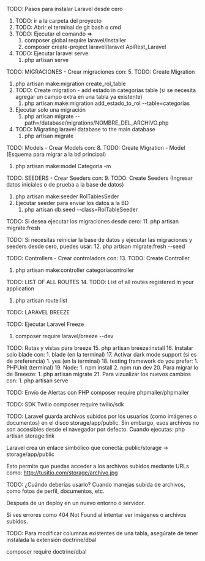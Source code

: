 TODO: Pasos para instalar Laravel desde cero

1. TODO: ir a la carpeta del proyecto
2. TODO: Abrir el terminal de git bash o cmd
3. TODO: Ejecutar el comando => 
   1. composer global require laravel/installer
   2. composer create-project laravel/laravel ApiRest_Laravel
4. TODO: Ejecutar laravel serve:
   1. php artisan serve

TODO: MIGRACIONES - Crear migraciones con:
5. TODO: Create Migration
   1. php artisan make:migration create_rol_table
6. TODO: Create migration - add estado in categorias table (si se necesita agregar un campo extra en una tabla ya existente)
   1. php artisan make:migration add_estado_to_rol --table=categorias
7. Ejecutar solo una migración
   1. php artisan migrate --path=/database/migrations/NOMBRE_DEL_ARCHIVO.php
8. TODO: Migrating laravel database to the main database
   1. php artisan migrate
   
TODO: Models - Crear Models con:
8. TODO: Create Migration - Model (Esquema para migrar a la bd principal)
   1. php artisan make:model Categoria -m

TODO: SEEDERS - Crear Seeders con:
9. TODO: Create Seeders (Ingresar datos iniciales o de prueba a la base de datos)
   1. php artisan make:seeder RolTablesSeder
10. Ejecutar seeder para enviar los datos a la BD
    1.  php artisan db:seed --class=RolTableSeeder 
    
TODO: Si desea ejecutar los migraciones desde cero:
11. php artisan migrate:fresh
    
TODO: Si necesitas reiniciar la base de datos y ejecutar las migraciones y seeders desde cero, puedes usar:
12.  php artisan migrate:fresh --seed

TODO: Controllers - Crear controladors con:
13.   TODO: Create Controller
   1. php artisan make:controller categoriacontroller

TODO: LIST OF ALL ROUTES
14.  TODO: List of all routes registered in your application
   1. php artisan route:list



TODO: LARAVEL BREEZE

TODO: Ejecutar Laravel Freeze
1.  composer require laravel/breeze --dev

TODO: Rutas y vistas para breeze
15. php artisan breeze:install
16. Instalar solo blade con: 
    1.  blade (en la terminal)
17. Activar dark mode support (si es de preferencia)
    1. yes (en la terminal)
18. testing framework do you prefer:
    1.  PHPUnit (terminal)
19. Node:
    1.  npm install
    2.  npm run dev
20. Para migrar lo de Breeeze:
    1.  php artisan migrate
21. Para vizualizar los nuevos cambios con:
    1.  php artisan serve

TODO: Envío de Alertas con PHP
composer require phpmailer/phpmailer

TODO: SDK Twilio
composer require twilio/sdk

TODO: Laravel guarda archivos subidos por los usuarios (como imágenes o documentos) en el disco storage/app/public. Sin embargo, esos archivos no son accesibles desde el navegador por defecto.
   Cuando ejecutas:
   php artisan storage:link

   Laravel crea un enlace simbólico que conecta:
   public/storage → storage/app/public

   Esto permite que puedas acceder a los archivos subidos mediante URLs como:
   http://tusitio.com/storage/archivo.jpg
   
   TODO: ¿Cuándo deberías usarlo?
   Cuando manejas subida de archivos, como fotos de perfil, documentos, etc.

   Después de un deploy en un nuevo entorno o servidor.

   Si ves errores como 404 Not Found al intentar ver imágenes o archivos subidos.







TODO: Para modificar columnas existentes de una tabla, asegúrate de tener instalada la extensión doctrine/dbal

composer require doctrine/dbal